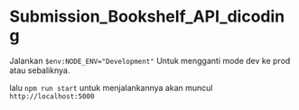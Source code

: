 # Submission_Bookshelf_API_dicoding

Jalankan ``` $env:NODE_ENV="Development" ``` Untuk mengganti mode dev ke prod atau sebaliknya.

lalu ``` npm run start ``` untuk menjalankannya akan muncul ```http://localhost:5000```
